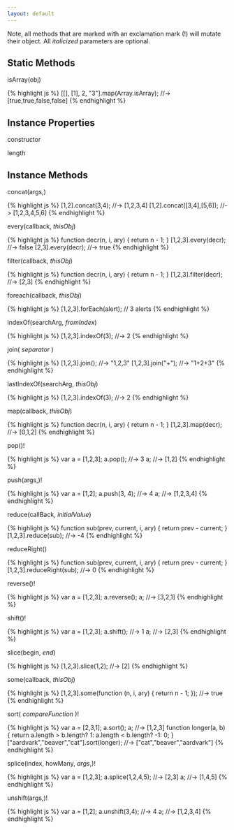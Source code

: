 ```yaml
---
layout: default
---
```


Note, all methods that are marked with an exclamation mark (!) will mutate their
object. All _italicized_ parameters are optional.

Static Methods
--------------

isArray(obj)

{% highlight js %}
[[], [1], 2, "3"].map(Array.isArray);
    //-> [true,true,false,false]
{% endhighlight %}

Instance Properties
-------------------

constructor

length

Instance Methods
----------------

concat(args,)

{% highlight js %}
[1,2].concat(3,4);
    //-> [1,2,3,4]
[1,2].concat([3,4],[5,6]);
    //-> [1,2,3,4,5,6]
{% endhighlight %}

every(callback, _thisObj_)

{% highlight js %}
function decr(n, i, ary) {
    return n - 1;
}
[1,2,3].every(decr);
    //-> false
[2,3].every(decr);
    //-> true
{% endhighlight %}

filter(callback, _thisObj_)

{% highlight js %}
function decr(n, i, ary) {
    return n - 1;
}
[1,2,3].filter(decr);
    //-> [2,3]
{% endhighlight %}

foreach(callback, _thisObj_)

{% highlight js %}
[1,2,3].forEach(alert);
    // 3 alerts
{% endhighlight %}

indexOf(searchArg, _fromIndex_)

{% highlight js %}
[1,2,3].indexOf(3);
    //-> 2
{% endhighlight %}

join( _separator_ )

{% highlight js %}
[1,2,3].join();
    //-> "1,2,3"
[1,2,3].join("+");
    //-> "1+2+3"
{% endhighlight %}

lastIndexOf(searchArg, _thisObj_)

{% highlight js %}
[1,2,3].indexOf(3);
    //-> 2
{% endhighlight %}

map(callback, _thisObj_)

{% highlight js %}
function decr(n, i, ary) {
    return n - 1;
}
[1,2,3].map(decr);
    //-> [0,1,2]
{% endhighlight %}

pop()!

{% highlight js %}
var a = [1,2,3];
a.pop();
    //-> 3
a;
    //-> [1,2]
{% endhighlight %}

push(args,)!

{% highlight js %}
var a = [1,2];
a.push(3, 4);
    //-> 4
a;
    //-> [1,2,3,4]
{% endhighlight %}

reduce(callBack, _initialValue_)

{% highlight js %}
function sub(prev, current, i, ary) {
    return prev - current;
}
[1,2,3].reduce(sub);
    //-> -4
{% endhighlight %}

reduceRight()

{% highlight js %}
function sub(prev, current, i, ary) {
    return prev - current;
}
[1,2,3].reduceRight(sub);
    //-> 0
{% endhighlight %}

reverse()!

{% highlight js %}
var a = [1,2,3];
a.reverse(); a;
    //-> [3,2,1]
{% endhighlight %}

shift()!

{% highlight js %}
var a = [1,2,3];
a.shift();
    //-> 1
a;
    //-> [2,3]
{% endhighlight %}

slice(begin, _end_)

{% highlight js %}
[1,2,3].slice(1,2);
    //-> [2]
{% endhighlight %}

some(callback, _thisObj_)

{% highlight js %}
[1,2,3].some(function (n, i, ary) {
    return n - 1;
});
    //-> true
{% endhighlight %}

sort( _compareFunction_ )!

{% highlight js %}
var a = [2,3,1];
a.sort(); a;
    //-> [1,2,3]
function longer(a, b) {
    return a.length > b.length? 1:
        a.length < b.length? -1: 0;
}
["aardvark","beaver","cat"].sort(longer);
    //-> ["cat","beaver","aardvark"]
{% endhighlight %}

splice(index, howMany, _args_,)!

{% highlight js %}
var a = [1,2,3];
a.splice(1,2,4,5);
    //-> [2,3]
a;
    //-> [1,4,5]
{% endhighlight %}

unshift(args,)!

{% highlight js %}
var a = [1,2];
a.unshift(3,4);
    //-> 4
a;
    //-> [1,2,3,4]
{% endhighlight %}
